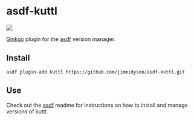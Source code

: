 # asdf-kuttl

![](https://github.com/jimmidyson/asdf-kuttl/workflows/ci/badge.svg)

[Ginkgo](https://github.com/onsi/kuttl) plugin for the [asdf](https://github.com/asdf-vm/asdf) version manager.

## Install

```
asdf plugin-add kuttl https://github.com/jimmidyson/asdf-kuttl.git
```

## Use

Check out the [asdf](https://github.com/asdf-vm/asdf) readme for instructions on how to install and manage versions of kuttl.
